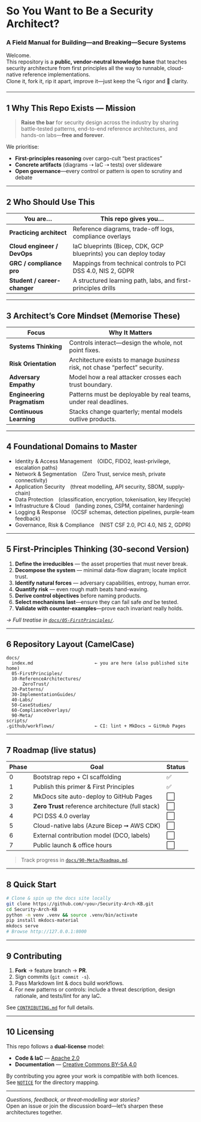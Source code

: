 # So You Want to Be a Security Architect?  
### A Field Manual for Building—and Breaking—Secure Systems

Welcome.  
This repository is a **public, vendor-neutral knowledge base** that teaches security architecture from first principles all the way to runnable, cloud-native reference implementations.  
Clone it, fork it, rip it apart, improve it—just keep the 🔍 rigor and 🧭 clarity.

---

## 1  Why This Repo Exists  — Mission

> **Raise the bar** for security design across the industry by sharing battle-tested patterns, end-to-end reference architectures, and hands-on labs—**free and forever**.

We prioritise:

* **First-principles reasoning** over cargo-cult “best practices”  
* **Concrete artifacts** (diagrams ⇢ IaC ⇢ tests) over slideware  
* **Open governance**—every control or pattern is open to scrutiny and debate

---

## 2  Who Should Use This

| You are… | This repo gives you… |
|----------|----------------------|
| **Practicing architect** | Reference diagrams, trade-off logs, compliance overlays |
| **Cloud engineer / DevOps** | IaC blueprints (Bicep, CDK, GCP blueprints) you can deploy today |
| **GRC / compliance pro** | Mappings from technical controls to PCI DSS 4.0, NIS 2, GDPR |
| **Student / career-changer** | A structured learning path, labs, and first-principles drills |

---

## 3  Architect’s Core Mindset (Memorise These)

| Focus | Why It Matters |
|-------|----------------|
| **Systems Thinking** | Controls interact—design the whole, not point fixes. |
| **Risk Orientation** | Architecture exists to manage *business* risk, not chase “perfect” security. |
| **Adversary Empathy** | Model how a real attacker crosses each trust boundary. |
| **Engineering Pragmatism** | Patterns must be deployable by real teams, under real deadlines. |
| **Continuous Learning** | Stacks change quarterly; mental models outlive products. |

---

## 4  Foundational Domains to Master

* Identity & Access Management (OIDC, FIDO2, least-privilege, escalation paths)  
* Network & Segmentation (Zero Trust, service mesh, private connectivity)  
* Application Security (threat modelling, API security, SBOM, supply-chain)  
* Data Protection (classification, encryption, tokenisation, key lifecycle)  
* Infrastructure & Cloud (landing zones, CSPM, container hardening)  
* Logging & Response (OCSF schemas, detection pipelines, purple-team feedback)  
* Governance, Risk & Compliance (NIST CSF 2.0, PCI 4.0, NIS 2, GDPR)

---

## 5  First-Principles Thinking (30-second Version)

1. **Define the irreducibles** — the asset properties that must never break.  
2. **Decompose the system** — minimal data-flow diagram; locate implicit trust.  
3. **Identify natural forces** — adversary capabilities, entropy, human error.  
4. **Quantify risk** — even rough math beats hand-waving.  
5. **Derive control objectives** before naming products.  
6. **Select mechanisms last**—ensure they can fail safe *and* be tested.  
7. **Validate with counter-examples**—prove each invariant really holds.

*→ Full treatise in [`docs/05-FirstPrinciples/`](docs/05-FirstPrinciples/First-Principles-Thinking.md).*

---

## 6  Repository Layout (CamelCase)

```text
docs/
  index.md                       ← you are here (also published site home)
  05-FirstPrinciples/
  10-ReferenceArchitectures/
      ZeroTrust/
  20-Patterns/
  30-ImplementationGuides/
  40-Labs/
  50-CaseStudies/
  60-ComplianceOverlays/
  90-Meta/
scripts/
.github/workflows/               ← CI: lint + MkDocs → GitHub Pages
```

---

## 7  Roadmap (live status)

| Phase | Goal | Status |
|-------|------|--------|
| 0 | Bootstrap repo + CI scaffolding | ✅ |
| 1 | Publish this primer & First Principles | ✅ |
| 2 | MkDocs site auto-deploy to GitHub Pages | ⬜ |
| 3 | **Zero Trust** reference architecture (full stack) | ⬜ |
| 4 | PCI DSS 4.0 overlay | ⬜ |
| 5 | Cloud-native labs (Azure Bicep ➞ AWS CDK) | ⬜ |
| 6 | External contribution model (DCO, labels) | ⬜ |
| 7 | Public launch & office hours | ⬜ |

> Track progress in [`docs/90-Meta/Roadmap.md`](docs/90-Meta/Roadmap.md).

---

## 8  Quick Start

```bash
# Clone & spin up the docs site locally
git clone https://github.com/<you>/Security-Arch-KB.git
cd Security-Arch-KB
python -m venv .venv && source .venv/bin/activate
pip install mkdocs-material
mkdocs serve
# Browse http://127.0.0.1:8000
```

---

## 9  Contributing

1. **Fork** → feature branch → **PR**.  
2. Sign commits (`git commit -s`).  
3. Pass Markdown lint & docs build workflows.  
4. For new patterns or controls: include a threat description, design rationale, and tests/lint for any IaC.

See [`CONTRIBUTING.md`](CONTRIBUTING.md) for full details.

---

## 10  Licensing

This repo follows a **dual-license** model:

* **Code & IaC** — [Apache 2.0](LICENSE-APACHE)  
* **Documentation** — [Creative Commons BY-SA 4.0](LICENSE-CC-BY-SA)

By contributing you agree your work is compatible with both licences.  
See [`NOTICE`](NOTICE) for the directory mapping.

---

*Questions, feedback, or threat‑modelling war stories?*  
Open an issue or join the discussion board—let’s sharpen these architectures together.
